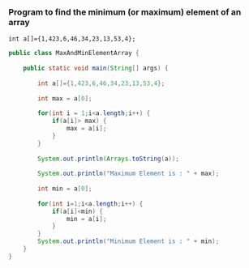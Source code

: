 

### Program to find the minimum (or maximum) element of an array
    int a[]={1,423,6,46,34,23,13,53,4}; 
```java
public class MaxAndMinElementArray {
	
	public static void main(String[] args) {
		
		int a[]={1,423,6,46,34,23,13,53,4};
		
		int max = a[0];
		
		for(int i = 1;i<a.length;i++) {
			if(a[i]> max) {
				max = a[i];	
			}
		}
		
		System.out.println(Arrays.toString(a));
		
		System.out.println("Maximum Element is : " + max);
		
		int min = a[0];
		
		for(int i=1;i<a.length;i++) {
			if(a[i]<min) {
				min = a[i];
			}
		}
		System.out.println("Minimum Element is : " + min);	
	}
}
```
